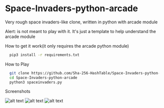 # Space-Invaders-python-arcade
Very rough space invaders-like clone, written in python with arcade module

Alert: is not meant to play with it. It's just a template to help understand the arcade module

How to get it work(it only requires the arcade python module)
```bash
  pip3 install -r requirements.txt
```
How to Play
```bash
  git clone https://github.com/Sha-256-HashTable/Space-Invaders-python-arcade.git
  cd Space-Invaders-python-arcade
  python3 spaceinvaders.py
```
Screenshots

![alt text](https://github.com/Sha-256-HashTable/Space-Invaders-python-arcade/blob/master/Screenshots/screen-3.gif)
![alt text](https://github.com/Sha-256-HashTable/Space-Invaders-python-arcade/blob/master/Screenshots/screen-1.jpg)
![alt text](https://github.com/Sha-256-HashTable/Space-Invaders-python-arcade/blob/master/Screenshots/screen-2.jpg)
